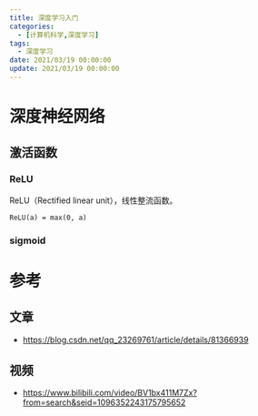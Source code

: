 ```yaml
---
title: 深度学习入门
categories: 
  - [计算机科学,深度学习]
tags:
  - 深度学习
date: 2021/03/19 00:00:00
update: 2021/03/19 00:00:00
---
```


# 深度神经网络

## 激活函数

### ReLU

ReLU（Rectified linear unit），线性整流函数。

```ReLU(a) = max(0, a)```

### sigmoid

# 参考

## 文章

- https://blog.csdn.net/qq_23269761/article/details/81366939

## 视频

- https://www.bilibili.com/video/BV1bx411M7Zx?from=search&seid=1096352243175795652

